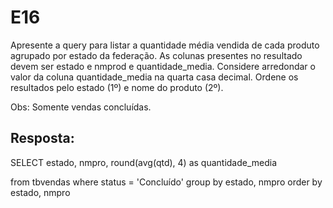 # E16
Apresente a query para listar a quantidade média vendida de cada produto agrupado por estado da federação. As colunas presentes no resultado devem ser estado e nmprod e quantidade_media. Considere arredondar o valor da coluna quantidade_media na quarta casa decimal. Ordene os resultados pelo estado (1º) e nome do produto (2º).

Obs: Somente vendas concluídas.

## Resposta:
SELECT
	estado,
	nmpro,
	round(avg(qtd), 4) as quantidade_media

from tbvendas
where status = 'Concluído'
group by estado, nmpro
order by estado, nmpro